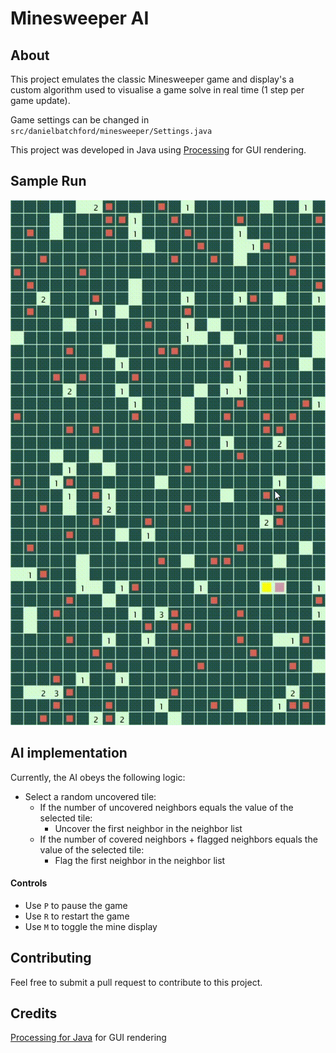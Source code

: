 # Minesweeper AI

## About

This project emulates the classic Minesweeper game and display's a custom algorithm used to visualise a game solve in real time (1 step per game update).

Game settings can be changed in `src/danielbatchford/minesweeper/Settings.java`

This project was developed in Java using [Processing](https://processing.org/) for GUI rendering.

## Sample Run
![](https://github.com/danielbatchford/MineSweeperAI/blob/master/sample.gif)

## AI implementation
Currently, the AI obeys the following logic:
- Select a random uncovered tile:
    - If the number of uncovered neighbors equals the value of the selected tile:
        - Uncover the first neighbor in the neighbor list
    - If the number of covered neighbors + flagged neighbors equals the value of the selected tile:
        - Flag the first neighbor in the neighbor list

#### Controls
- Use `P` to pause the game
- Use `R` to restart the game 
- Use `M` to toggle the mine display

## Contributing
Feel free to submit a pull request to contribute to this project.

## Credits
[Processing for Java](https://processing.org/) for GUI rendering